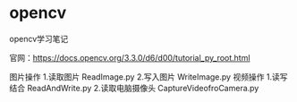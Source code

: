# opencv
opencv学习笔记

官网：https://docs.opencv.org/3.3.0/d6/d00/tutorial_py_root.html

图片操作
    1.读取图片 ReadImage.py
    2.写入图片 WriteImage.py
视频操作
    1.读写结合 ReadAndWrite.py
    2.读取电脑摄像头  CaptureVideofroCamera.py


